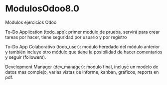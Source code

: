 # ModulosOdoo8.0
Modulos ejercicios Odoo

To-Do Application (todo_app): primer modulo de prueba, servirá para crear tareas por hacer, tiene seguridad por usuario y por registro

To-Do App Colaborativo (todo_user): modulo heredado del módulo anterior y también incluye otro módulo que tiene la posibilidad de hacer comentarios y seguir (followers). 

Development Manager (dev_manager): modulo final, incluye un modelo de datos mas complejo, varias vistas de informe, kanban, graficos, reports en pdf.
